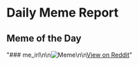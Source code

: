 # Daily Meme Report

## Meme of the Day
"### me_irl\n\n![Meme](https://i.redd.it/5bgil5qzzm5e1.png)\n\n[View on Reddit](https://redd.it/1h9k9n4)"
